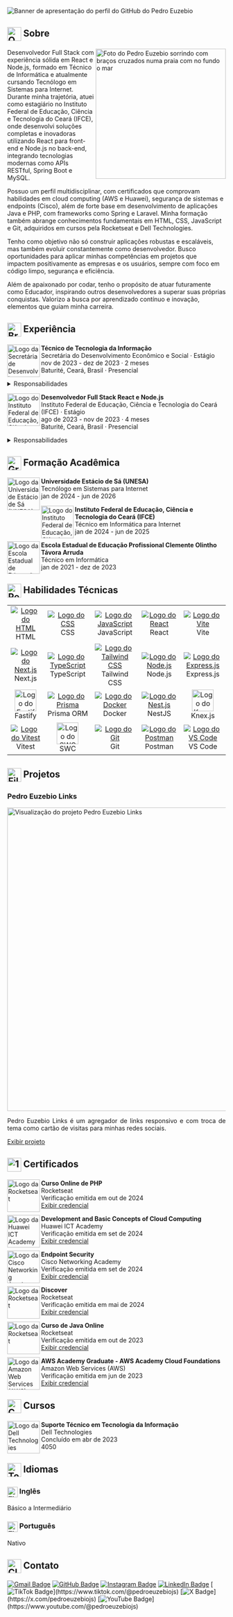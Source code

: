 <img src="https://i.imgur.com/KcwAthU.png" alt="Banner de apresentação do perfil do GitHub do Pedro Euzebio" />

<h2>
  <img src="https://em-content.zobj.net/source/apple/391/question-mark_2753.png" alt="Question mark" width="32px" align="center" />
  Sobre
</h2>

<img src="https://i.imgur.com/cNMXgOe.png" alt="Foto do Pedro Euzebio sorrindo com braços cruzados numa praia com no fundo o mar" align="right" width="300" />

<p>
  Desenvolvedor Full Stack com experiência sólida em React e Node.js, formado em Técnico de Informática e atualmente cursando Tecnólogo em Sistemas para Internet. Durante minha trajetória, atuei como estagiário no Instituto Federal de Educação, Ciência e Tecnologia do Ceará (IFCE), onde desenvolvi soluções completas e inovadoras utilizando React para front-end e Node.js no back-end, integrando tecnologias modernas como APIs RESTful, Spring Boot e MySQL. 

Possuo um perfil multidisciplinar, com certificados que comprovam habilidades em cloud computing (AWS e Huawei), segurança de sistemas e endpoints (Cisco), além de forte base em desenvolvimento de aplicações Java e PHP, com frameworks como Spring e Laravel. Minha formação também abrange conhecimentos fundamentais em HTML, CSS, JavaScript e Git, adquiridos em cursos pela Rocketseat e Dell Technologies. 

Tenho como objetivo não só construir aplicações robustas e escaláveis, mas também evoluir constantemente como desenvolvedor. Busco oportunidades para aplicar minhas competências em projetos que impactem positivamente as empresas e os usuários, sempre com foco em código limpo, segurança e eficiência.

Além de apaixonado por codar, tenho o propósito de atuar futuramente como Educador, inspirando outros desenvolvedores a superar suas próprias conquistas. Valorizo a busca por aprendizado contínuo e inovação, elementos que guiam minha carreira.
</p>

<h2>
  <img src="https://em-content.zobj.net/source/apple/391/briefcase_1f4bc.png" alt="Briefcase" width="32px" align="center" />
  Experiência
</h2>

<div>
  <div>
    <a href="https://www.baturite.ce.gov.br/secretaria.php?sec=6">
      <img src="https://i.imgur.com/Axj39Xo.jpg" alt="Logo da Secretária de Desenvolvimento Econômico e Socioal" width="75" align="left" />
    </a>
    <p>
      <strong>Técnico de Tecnologia da Informação</strong> <br />
      Secretária do Desenvolvimento Econômico e Social · Estágio <br />
      nov de 2023 - dez de 2023 · 2 meses <br />
      Baturité, Ceará, Brasil · Presencial
    </p>
    <details>
      <summary>Responsabilidades</summary>
      <ul>
        <li>
          Suporte técnico aos usuários da Secretaria, solucionando problemas de hardware, software e rede.
        </li>
        <li>
          Configuração e manutenção de computadores, impressoras e outros dispositivos de TI.
        </li>
        <li>
          Instalação de sistemas operacionais e softwares específicos para o ambiente corporativo.
        </li>
        <li>
          Monitoramento e otimização da rede local, garantindo estabilidade e segurança.
        </li>
        <li>
          Auxílio na administração de servidores e sistemas internos.
        </li>
        <li>
          Documentação de procedimentos e atualizações tecnológicas implementadas.
        </li>
        <li>
          Desenvolvimento de habilidades em diagnóstico de falhas técnicas e atendimento ao usuário.
        </li>
        <li>
          Colaboração com a equipe de TI para implementar melhorias na infraestrutura de tecnologia.
        </li>
        <li>
          Contribuição na organização e execução de projetos tecnológicos da Secretaria.
        </li>
      </ul>
    </details>
  </div>
  <div>
    <a href="https://ifce.edu.br">
      <img src="https://i.imgur.com/PwRgxqO.jpg" alt="Logo do Instituto Federal de Educação, Ciência e Tecnologia do Ceará (IFCE)" width="75" align="left" />
    </a>
    <p>
      <strong>Desenvolvedor Full Stack React e Node.js</strong> <br />
      Instituto Federal de Educação, Ciência e Tecnologia do Ceará (IFCE) · Estágio <br />
      ago de 2023 - nov de 2023 · 4 meses <br />
      Baturité, Ceará, Brasil · Presencial
    </p>
    <details>
      <summary>Responsabilidades</summary>
      <ul>
        <li>
          Desenvolvimento de aplicações web utilizando React.js no front-end e Node.js no back-end.
        </li>
        <li>
          Integração de APIs RESTful para comunicação eficiente entre o front-end e back-end.
        </li>
        <li>
          Implementação de autenticação de usuários e controle de acesso baseado em funções.
        </li>
        <li>
          Utilização de bancos de dados NoSQL (MongoDB) e SQL (MySQL) para gerenciamento de dados.
        </li>
        <li>
          Colaboração em equipe utilizando metodologias ágeis (Scrum) e ferramentas de versionamento de código como Git.
        </li>
        <li>
          Otimização de performance e responsividade das interfaces.
        </li>
        <li>
          Correção de bugs e melhorias contínuas em projetos já existentes.
        </li>
        <li>
          Desenvolvimento de testes unitários para garantir a qualidade do código.
        </li>
        <li>
          Acompanhamento de deploys automatizados em ambientes de produção e testes.
        </li>
      </ul>
    </details>
  </div>
</div>

<h2>
  <img src="https://em-content.zobj.net/source/apple/391/graduation-cap_1f393.png" alt="Graduation cap" width="32px" align="center" />
  Formação Acadêmica
</h2>

<div>
  <div>
    <a href="https://estacio.br">
      <img src="https://i.imgur.com/uU1OZ5x.jpg" alt="Logo da Universidade Estácio de Sá (UNESA)" width="75" align="left" />
    </a>
    <p>
      <strong>Universidade Estácio de Sá (UNESA)</strong> <br />
      Tecnólogo em Sistemas para Internet <br />
      jan de 2024 - jun de 2026
    </p>
  </div>
  <div>
    <a href="https://ifce.edu.br">
      <img src="https://i.imgur.com/PwRgxqO.jpg" alt="Logo do Instituto Federal de Educação, Ciência e Tecnologia do Ceará (IFCE)" width="75" align="left" />
    </a>
    <p>
      <strong>Instituto Federal de Educação, Ciência e Tecnologia do Ceará (IFCE)</strong> <br />
      Técnico em Informática para Internet <br />
      jan de 2024 - jun de 2025
    </p>
  </div>
  <div>
    <a href="https://www.eeepdebaturite.com">
      <img src="https://i.imgur.com/b5heNhX.jpg" alt="Logo da Escola Estadual de Educação Profissional Clemente Olintho Távora Arruda" width="75" align="left" />
    </a>
    <p>
      <strong>Escola Estadual de Educação Profissional Clemente Olintho Távora Arruda</strong> <br />
      Técnico em Informática <br />
      jan de 2021 - dez de 2023
    </p>
  </div>
</div>

<h2>
  <img src="https://em-content.zobj.net/source/apple/391/person-juggling_1f939.png" alt="Person juggling" width="32px" align="center" />
  Habilidades Técnicas
</h2>

<table>
  <tr align="center">
    <td width="150">
      <a href="https://developer.mozilla.org/pt-BR/docs/Web/HTML">
        <img src="https://skillicons.dev/icons?i=html" alt="Logo do HTML" />
      </a>
      <br />
      HTML
    </td>
    <td width="150">
      <a href="https://developer.mozilla.org/pt-BR/docs/Web/CSS">
        <img src="https://skillicons.dev/icons?i=css" alt="Logo do CSS" />
      </a>
      <br />
      CSS
    </td>
    <td width="150">
      <a href="https://developer.mozilla.org/pt-BR/docs/Web/JavaScript">
        <img src="https://skillicons.dev/icons?i=js" alt="Logo do JavaScript" />
      </a>
      <br />
      JavaScript
    </td>
    <td width="150">
      <a href="https://react.dev/">
        <img src="https://skillicons.dev/icons?i=react" alt="Logo do React" />
      </a>
      <br />
      React
    </td>
    <td width="150">
      <a href="https://vite.dev/">
        <img src="https://skillicons.dev/icons?i=vite" alt="Logo do Vite" />
      </a>
      <br />
      Vite
    </td>
  </tr>
  <tr align="center">
    <td width="150">
      <a href="https://nextjs.org/">
        <img src="https://skillicons.dev/icons?i=nextjs" alt="Logo do Next.js" />
      </a>
      <br />
      Next.js
    </td>
    <td width="150">
      <a href="https://www.typescriptlang.org/">
        <img src="https://skillicons.dev/icons?i=ts" alt="Logo do TypeScript" />
      </a>
      <br />
      TypeScript
    </td>
    <td width="150">
      <a href="https://tailwindcss.com/">
        <img src="https://skillicons.dev/icons?i=tailwind" alt="Logo do Tailwind CSS" />
      </a>
      <br />
      Tailwind CSS
    </td>
    <td width="150">
      <a href="https://nodejs.org/pt">
        <img src="https://skillicons.dev/icons?i=nodejs" alt="Logo do Node.js" />
      </a>
      <br />
      Node.js
    </td>
    <td width="150">
      <a href="https://expressjs.com/">
        <img src="https://skillicons.dev/icons?i=express" alt="Logo do Express.js" />
      </a>
      <br />
      Express.js
    </td>
  </tr>
  <tr align="center">
    <td width="150">
      <a href="https://fastify.dev/">
        <img src="https://i.imgur.com/Pe1c36T.png" alt="Logo do Fastify" width="50" />
      </a>
      <br />
      Fastify
    </td>
    <td width="150">
      <a href="https://www.prisma.io/">
        <img src="https://skillicons.dev/icons?i=prisma" alt="Logo do Prisma" />
      </a>
      <br />
      Prisma ORM
    </td>
    <td width="150">
      <a href="https://www.docker.com/">
        <img src="https://skillicons.dev/icons?i=docker" alt="Logo do Docker" />
      </a>
      <br />
      Docker
    </td>
    <td width="150">
      <a href="https://nestjs.com/">
        <img src="https://skillicons.dev/icons?i=nestjs" alt="Logo do Nest.js" />
      </a>
      <br />
      NestJS
    </td>
    <td width="150">
      <a href="https://knexjs.org/">
        <img src="https://i.imgur.com/9dtSRhv.png" alt="Logo do Knex.js" width="50" />
      </a>
      <br />
      Knex.js
    </td>
  </tr>
  <tr align="center">
    <td width="150">
      <a href="https://vitest.dev/">
        <img src="https://skillicons.dev/icons?i=vitest" alt="Logo do Vitest" />
      </a>
      <br />
      Vitest
    </td>
    <td width="150">
      <a href="https://swc.rs">
        <img src="https://i.imgur.com/mkEMV8O.png" alt="Logo do SWC" width="50" />
      </a>
      <br>
      SWC
    </td>
    <td width="150">
      <a href="https://git-scm.com/">
        <img src="https://skillicons.dev/icons?i=git" alt="Logo do Git" />
      </a>
      <br />
      Git
    </td>
    <td width="150">
      <a href="https://www.postman.com/">
        <img src="https://skillicons.dev/icons?i=postman" alt="Logo do Postman" />
      </a>
      <br />
      Postman
    </td>
    <td width="150">
      <a href="https://code.visualstudio.com/">
        <img src="https://skillicons.dev/icons?i=vscode" alt="Logo do VS Code" />
      </a>
      <br />
      VS Code
    </td>
  </tr>
</table>

<h2>
  <img src="https://em-content.zobj.net/source/apple/391/file-folder_1f4c1.png" alt="File folder" width="32px" align="center" />
  Projetos
</h2>

<div>
  <div>
    <h3>Pedro Euzebio Links</h3>
    <img src="https://i.imgur.com/KAs2FYG.png" alt="Visualização do projeto Pedro Euzebio Links" width="700" />
    <p align="justify">
        Pedro Euzebio Links é um agregador de links responsivo e com troca de tema como cartão de visitas para minhas redes sociais.
    </p>
    <a href="https://pedroeuzebio-links.vercel.app">Exibir projeto</a>
  </div>
</div>

<h2>
  <img src="https://em-content.zobj.net/source/apple/391/1st-place-medal_1f947.png" alt="1st place medal" width="32px" align="center" />
  Certificados
</h2>

<div>
  <div>
    <img src="https://i.imgur.com/NdMnKqg.jpg" alt="Logo da Rocketseat" width="75" align="left" />
    <p>
      <strong>Curso Online de PHP</strong> <br />
      Rocketseat <br />
      Verificação emitida em out de 2024 <br />
      <a href="https://app.rocketseat.com.br/certificates/06d6ac8e-13f2-4b57-bf19-50fa6895eb82">Exibir credencial</a>
    </p>
  </div>
  <div>
    <img src="https://i.imgur.com/1kuWVnP.jpg" alt="Logo da Huawei ICT Academy" width="75" align="left" />
    <p>
      <strong>Development and Basic Concepts of Cloud Computing</strong> <br />
      Huawei ICT Academy <br />
      Verificação emitida em set de 2024 <br />
      <a href="https://www.credly.com/badges/b0fe24b7-7db3-45cb-ba37-3541ff7ece1e">Exibir credencial</a>
    </p>
  </div>
  <div>
    <img src="https://i.imgur.com/iSJaTFW.jpg" alt="Logo da Cisco Networking Academy" width="75" align="left" />
    <p>
      <strong>Endpoint Security</strong> <br />
      Cisco Networking Academy <br />
      Verificação emitida em set de 2024 <br />
      <a href="https://www.credly.com/badges/0cf3adf8-b3f0-4a67-9f7f-759c23a38929/print">Exibir credencial</a>
    </p>
  </div>
  <div>
    <img src="https://i.imgur.com/NdMnKqg.jpg" alt="Logo da Rocketseat" width="75" align="left" />
    <p>
      <strong>Discover</strong> <br />
      Rocketseat <br />
      Verificação emitida em mai de 2024 <br />
      <a href="https://app.rocketseat.com.br/certificates/c4607cdf-e145-40a9-9a04-f0e12069144b">Exibir credencial</a>
    </p>
  </div>
  <div>
    <img src="https://i.imgur.com/NdMnKqg.jpg" alt="Logo da Rocketseat" width="75" align="left" />
    <p>
      <strong>Curso de Java Online</strong> <br />
      Rocketseat <br />
      Verificação emitida em out de 2023 <br />
      <a href="https://app.rocketseat.com.br/certificates/58979f4a-9033-4e7d-8515-12071a45af22">Exibir credencial</a>
    </p>
  </div>
  <div>
    <img src="https://i.imgur.com/KP3bFsh.jpg" alt="Logo da Amazon Web Services (AWS)" width="75" align="left" />
    <p>
      <strong>AWS Academy Graduate - AWS Academy Cloud Foundations</strong> <br />
      Amazon Web Services (AWS) <br />
      Verificação emitida em jun de 2023 <br />
      <a href="https://www.credly.com/badges/0218204e-7d5e-4486-b52e-f438e555df76/print">Exibir credencial</a>
    </p>
  </div>
</div>

<h2>
  <img src="https://em-content.zobj.net/source/apple/391/check-mark-button_2705.png" alt="Check mark button" width="32px" align="center" />
  Cursos
</h2>

<div>
  <div>
    <img src="https://i.imgur.com/cgFbOXS.jpg" alt="Logo da Dell Technologies" width="75" align="left" />
    <p>
      <strong>Suporte Técnico em Tecnologia da Informação</strong> <br />
      Dell Technologies <br />
      Concluído em abr de 2023 <br />
      4050
    </p>
  </div>
</div>

<h2>
  <img src="https://em-content.zobj.net/source/apple/391/tongue_1f445.png" alt="Togue" width="32px" align="center" />
  Idiomas
</h2>

<div>
  <div>
    <h3>
      <img src="https://em-content.zobj.net/source/apple/391/flag-united-states_1f1fa-1f1f8.png" alt="Flag united states" width="24px" align="center" />
      Inglês
    </h3>
    <p>Básico a Intermediário</p>
  </div>
  <div>
    <h3>
      <img src="https://em-content.zobj.net/source/apple/391/flag-brazil_1f1e7-1f1f7.png" alt="Flag brazil" width="24px" align="center" />
      Português
    </h3>
    <p>Nativo</p>
  </div>
</div>

<h2>
  <img src="https://em-content.zobj.net/source/apple/391/closed-mailbox-with-raised-flag_1f4eb.png" alt="Closed mailbox raised flag" width="32px" align="center" />
  Contato
</h2>

[![Gmail Badge](https://img.shields.io/badge/-pedroeuzebio.contato@gmail.com-020817?style=flat-square&logo=Gmail&logoColor=3b82f6&link=mailto:pedroeuzebio.contato@gmail.com)](mailto:pedroeuzebio.contato@gmail.com)
[![GitHub Badge](https://img.shields.io/badge/-github.com&frasl;pedroeuzebiojs-020817?style=flat-square&logo=Github&logoColor=3b82f6&link=https://github.com/pedroeuzebiojs)](https://github.com/pedroeuzebiojs)
[![Instagram Badge](https://img.shields.io/badge/-www.instagram.com&frasl;pedroeuzebiojs-020817?style=flat-square&logo=Instagram&logoColor=3b82f6&link=https://instagram.com/pedroeuzebiojs)](https://instagram.com/pedroeuzebiojs)
[![LinkedIn Badge](https://img.shields.io/badge/-www.linkedin.com&frasl;in&frasl;pedroeuzebio-020817?style=flat-square&logo=Linkedin&logoColor=3b82f6&link=https://www.linkedin.com/in/pedroeuzebio)](https://www.linkedin.com/in/pedroeuzebio)
[![TikTok Badge](https://img.shields.io/badge/-www.tiktok.com&frasl;@pedroeuzebiojs-020817?style=flat-square&logo=TikTok&logoColor=3b82f6&link=[https://www.tiktok.com/@pedroeuzebiojs](https://www.tiktok.com/@pedroeuzebiojs))](https://www.tiktok.com/@pedroeuzebiojs)
[![X Badge](https://img.shields.io/badge/-x.com&frasl;pedroeuzebiojs-020817?style=flat-square&logo=X&logoColor=3b82f6&link=[https://x.com/pedroeuzebiojs](https://x.com/pedroeuzebiojs))](https://x.com/pedroeuzebiojs)
[![YouTube Badge](https://img.shields.io/badge/-www.youtube.com&frasl;@pedroeuzebiojs-020817?style=flat-square&logo=YouTube&logoColor=3b82f6&link=[https://www.youtube.com/@pedroeuzebiojs](https://www.youtube.com/@pedroeuzebiooo))](https://www.youtube.com/@pedroeuzebiojs)

<!--
**pedroeuzebioo/pedroeuzebioo** is a ✨ _special_ ✨ repository because its `README.md` (this file) appears on your GitHub profile.

Here are some ideas to get you started:

- 🔭 I’m currently working on ...
- 🌱 I’m currently learning ...
- 👯 I’m looking to collaborate on ...
- 🤔 I’m looking for help with ...
- 💬 Ask me about ...
- 📫 How to reach me: ...
- 😄 Pronouns: ...
- ⚡ Fun fact: ...
-->
